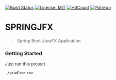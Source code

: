 [![Build Status](https://travis-ci.org/babeguru/springjfx.svg?branch=master)](https://travis-ci.org/babeguru/springjfx)
[![License: MIT](https://img.shields.io/badge/License-MIT-yellow.svg)](https://opensource.org/licenses/MIT)
[![HitCount](http://hits.dwyl.io/babeguru/springjfx.svg)](http://hits.dwyl.io/babeguru/springjfx)
[![Patreon](https://img.shields.io/badge/donations-Patreon-orange.svg)](https://www.patreon.com/babeguru)

# SPRINGJFX
>Spring Boot JavaFX Application

### Getting Started
Just run this project
```
./gradlew run
```
